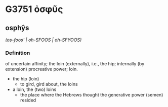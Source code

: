 # G3751 ὀσφῦς

## osphŷs

_(os-foos' | oh-SFOOS | oh-SFYOOS)_

### Definition

of uncertain affinity; the loin (externally), i.e., the hip; internally (by extension) procreative power; loin.

- the hip (loin)
  - to gird, gird about, the loins
- a loin, the (two) loins
  - the place where the Hebrews thought the generative power (semen) resided


